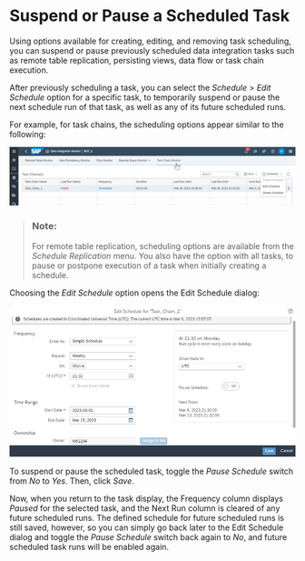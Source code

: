 <!-- loio5eb55cbcaa8241f5a488d16036e78e15 -->

# Suspend or Pause a Scheduled Task

Using options available for creating, editing, and removing task scheduling, you can suspend or pause previously scheduled data integration tasks such as remote table replication, persisting views, data flow or task chain execution.

After previously scheduling a task, you can select the *Schedule* \> *Edit Schedule* option for a specific task, to temporarily suspend or pause the next schedule run of that task, as well as any of its future scheduled runs.

For example, for task chains, the scheduling options appear similar to the following:

 ![](images/Edit_Schedule_Menu_Option_7aa4e0d.png) 

> ### Note:  
> For remote table replication, scheduling options are available from the *Schedule Replication* menu. You also have the option with all tasks, to pause or postpone execution of a task when initially creating a schedule.

Choosing the *Edit Schedule* option opens the Edit Schedule dialog:

 ![](images/Edit_Schedule_Dialog_581987e.png) 

To suspend or pause the scheduled task, toggle the *Pause Schedule* switch from *No* to *Yes*. Then, click *Save*.

Now, when you return to the task display, the Frequency column displays *Paused* for the selected task, and the Next Run column is cleared of any future scheduled runs. The defined schedule for future scheduled runs is still saved, however, so you can simply go back later to the Edit Schedule dialog and toggle the *Pause Schedule* switch back again to *No*, and future scheduled task runs will be enabled again.

